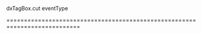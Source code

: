 <!--id-->dxTagBox.cut<!--/id-->
<!--merge--><!--/merge-->
<!--hidden--><!--/hidden-->
<!--type-->eventType<!--/type-->
===========================================================================
